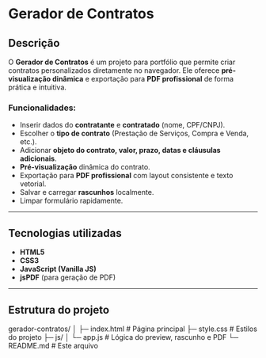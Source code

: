 # Gerador de Contratos

## Descrição

O **Gerador de Contratos** é um projeto para portfólio que permite criar contratos personalizados diretamente no navegador. Ele oferece **pré-visualização dinâmica** e exportação para **PDF profissional** de forma prática e intuitiva.

### Funcionalidades:

- Inserir dados do **contratante** e **contratado** (nome, CPF/CNPJ).  
- Escolher o **tipo de contrato** (Prestação de Serviços, Compra e Venda, etc.).  
- Adicionar **objeto do contrato, valor, prazo, datas e cláusulas adicionais**.  
- **Pré-visualização** dinâmica do contrato.  
- Exportação para **PDF profissional** com layout consistente e texto vetorial.  
- Salvar e carregar **rascunhos** localmente.  
- Limpar formulário rapidamente.

---

## Tecnologias utilizadas

- **HTML5**  
- **CSS3**  
- **JavaScript (Vanilla JS)**  
- **jsPDF** (para geração de PDF)

---

## Estrutura do projeto

gerador-contratos/
│
├─ index.html # Página principal
├─ style.css # Estilos do projeto
├─ js/
│ └─ app.js # Lógica do preview, rascunho e PDF
└─ README.md # Este arquivo


